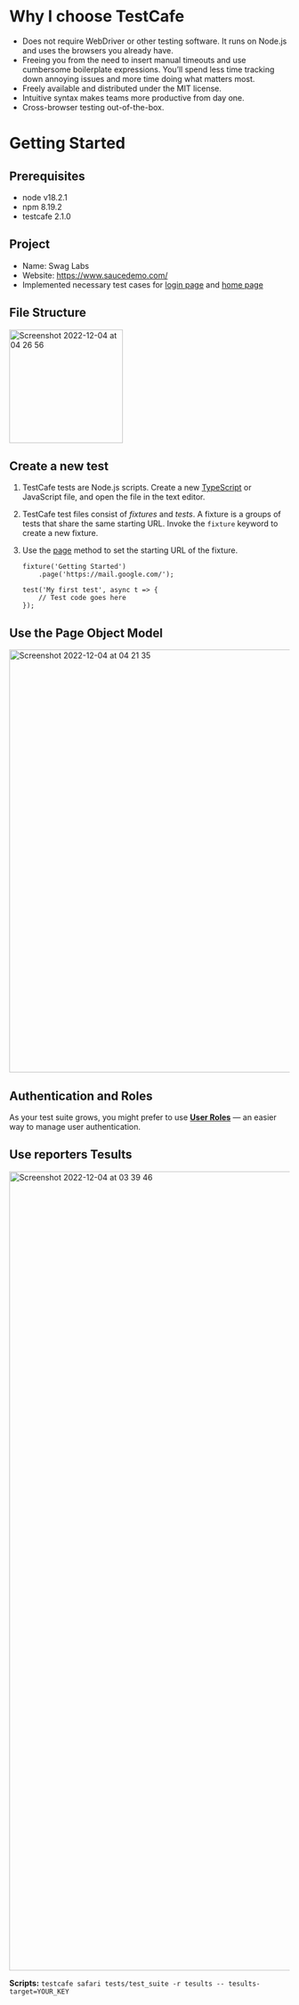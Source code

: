 # Why I choose TestCafe

- Does not require WebDriver or other testing software. It runs on Node.js and uses the browsers you already have.
- Freeing you from the need to insert manual timeouts and use cumbersome boilerplate expressions. You’ll spend less time tracking down annoying issues and more time doing what matters most.
- Freely available and distributed under the MIT license.
- Intuitive syntax makes teams more productive from day one.
- Cross-browser testing out-of-the-box.

# Getting Started

## Prerequisites
- node v18.2.1
- npm 8.19.2
- testcafe 2.1.0

## Project
- Name: Swag Labs
- Website: https://www.saucedemo.com/
- Implemented necessary test cases for [login page](https://github.com/namnh663/testcafe/blob/master/tests/test_suite/login-test.js) and [home page](https://github.com/namnh663/testcafe/blob/master/tests/test_suite/home-test.js)

## File Structure

<img width="204" alt="Screenshot 2022-12-04 at 04 26 56" src="https://user-images.githubusercontent.com/74748329/205463281-9c7c5e93-b335-4804-9b12-b6d6c5f3f8ec.png">

## Create a new test

1. TestCafe tests are Node.js scripts. Create a new [TypeScript](https://testcafe.io/documentation/402824/guides/intermediate-guides/typescript-and-coffeescript) or JavaScript file, and open the file in the text editor.
2. TestCafe test files consist of _fixtures_ and _tests_. A fixture is a groups of tests that share the same starting URL. Invoke the `fixture` keyword to create a new fixture.
3. Use the [page](https://testcafe.io/documentation/402831/guides/basic-guides/test-structure#declare-a-fixture) method to set the starting URL of the fixture.

    ```
    fixture('Getting Started')
        .page('https://mail.google.com/');
    
    test('My first test', async t => {
        // Test code goes here
    });
    ```

## Use the Page Object Model

<img width="760" alt="Screenshot 2022-12-04 at 04 21 35" src="https://user-images.githubusercontent.com/74748329/205463291-47fb4b5d-466e-4b12-a2df-cdd45ff7e022.png">

## Authentication and Roles

As your test suite grows, you might prefer to use [**User Roles**](https://testcafe.io/documentation/402845/guides/intermediate-guides/authentication#user-roles) — an easier way to manage user authentication.

## Use reporters Tesults

<img width="1436" alt="Screenshot 2022-12-04 at 03 39 46" src="https://user-images.githubusercontent.com/74748329/205463308-5a5887ca-4247-4e3b-8c42-5ce2f72267c6.png">

**Scripts:** `testcafe safari tests/test_suite -r tesults -- tesults-target=YOUR_KEY`
